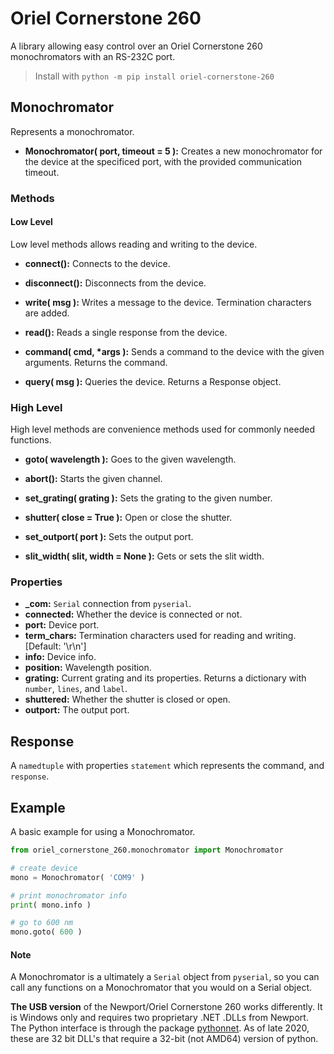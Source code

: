 # Oriel Cornerstone 260
A library allowing easy control over an Oriel Cornerstone 260 monochromators with an RS-232C port.
> Install with `python -m pip install oriel-cornerstone-260`

## Monochromator
Represents a monochromator.

+ **Monochromator( port, timeout = 5 ):** Creates a new monochromator for the device at the specificed port, with the provided communication timeout.

### Methods

#### Low Level
Low level methods allows reading and writing to the device.

+ **connect():** Connects to the device.

+ **disconnect():** Disconnects from the device.

+ **write( msg ):** Writes a message to the device. Termination characters are added.

+ **read():** Reads a single response from the device.

+ **command( cmd, \*args ):** Sends a command to the device with the given arguments. Returns the command.

+ **query( msg ):** Queries the device. Returns a Response object.

### High Level
High level methods are convenience methods used for commonly needed functions.

+ **goto( wavelength ):** Goes to the given wavelength.

+ **abort():** Starts the given channel.

+ **set_grating( grating ):** Sets the grating to the given number.

+ **shutter( close = True ):** Open or close the shutter.

+ **set_outport( port ):** Sets the output port.

+ **slit_width( slit, width = None ):** Gets or sets the slit width.


### Properties
+ **_com:** `Serial` connection from `pyserial`.
+ **connected:** Whether the device is connected or not.
+ **port:** Device port.
+ **term_chars:** Termination characters used for reading and writing. [Default: '\r\n']
+ **info:** Device info.
+ **position:** Wavelength position.
+ **grating:** Current grating and its properties. Returns a dictionary with `number`, `lines`, and `label`.
+ **shuttered:** Whether the shutter is closed or open.
+ **outport:** The output port.

## Response
A `namedtuple` with properties `statement` which represents the command, and `response`. 

## Example

A basic example for using a Monochromator.
```python
from oriel_cornerstone_260.monochromator import Monochromator

# create device
mono = Monochromator( 'COM9' )

# print monochromator info
print( mono.info )

# go to 600 nm
mono.goto( 600 )
```

#### Note
A Monochromator is a ultimately a `Serial` object from `pyserial`, so you can call any functions on a Monochromator that you would on a Serial object.

**The USB version** of the Newport/Oriel Cornerstone 260 works differently.
It is Windows only and requires two proprietary .NET .DLLs from Newport.
The Python interface is through the package [pythonnet](https://github.com/pythonnet/pythonnet).
As of late 2020, these are 32 bit DLL's that require a 32-bit (not AMD64) version of python.
